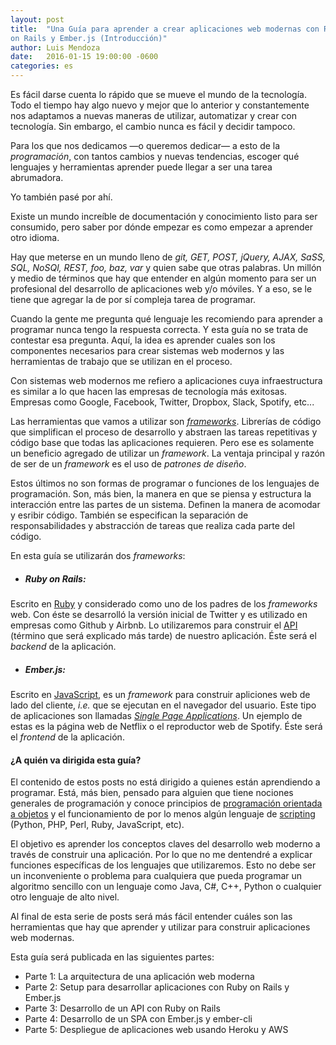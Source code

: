```yaml
---
layout: post
title:  "Una Guía para aprender a crear aplicaciones web modernas con Ruby
on Rails y Ember.js (Introducción)"
author: Luis Mendoza
date:   2016-01-15 19:00:00 -0600
categories: es
---
```


Es fácil darse cuenta lo rápido que se mueve el mundo de la tecnología. Todo el tiempo hay algo nuevo y mejor que lo anterior y constantemente nos adaptamos a nuevas maneras de utilizar, automatizar y crear con tecnología. Sin embargo, el cambio nunca es fácil y decidir tampoco.

Para los que nos dedicamos —o queremos dedicar— a esto de la <i>programación</i>, con tantos cambios y nuevas tendencias, escoger qué lenguajes y herramientas aprender puede llegar a ser una tarea abrumadora.

Yo también pasé por ahí.

Existe un mundo increíble de documentación y conocimiento listo para ser consumido, pero saber por dónde empezar es como empezar a aprender otro idioma.

Hay que meterse en un mundo lleno de *git, GET, POST, jQuery, AJAX, SaSS, SQL, NoSQl, REST, foo, baz, var* y quien sabe que otras palabras. Un millón y medio de términos que hay que entender en algún momento para ser un profesional del desarrollo de aplicaciones web y/o móviles. Y a eso, se le tiene que agregar la de por sí compleja tarea de programar.

Cuando la gente me pregunta qué lenguaje les recomiendo para aprender a programar nunca tengo la respuesta correcta. Y esta guía no se trata de contestar esa pregunta. Aquí, la idea es aprender cuales son los componentes necesarios para crear sistemas web modernos y las herramientas de trabajo que se utilizan en el proceso.

Con sistemas web modernos me refiero a aplicaciones cuya infraestructura es similar a lo que hacen las empresas de tecnología más exitosas. Empresas como Google, Facebook, Twitter, Dropbox, Slack, Spotify, etc...

Las herramientas que vamos a utilizar son <a href="https://es.wikipedia.org/wiki/Ruby_on_Rails"><i>frameworks</i></a>. Librerías de código que simplifican el proceso de desarrollo y abstraen las tareas repetitivas y código base que todas las aplicaciones requieren. Pero ese es solamente un beneficio agregado de utilizar un <i>framework</i>. La ventaja principal y razón de ser de un <i>framework</i> es el uso de <i>patrones de diseño</i>.

Estos últimos no son formas de programar o funciones de los lenguajes de programación. Son, más bien, la manera en que se piensa y estructura la interacción entre las partes de un sistema. Definen la manera de acomodar y esribir código. También se especifican la separación de responsabilidades y abstracción de tareas que realiza cada parte del código.

En esta guía se utilizarán dos <i>frameworks</i>:

* ##### Ruby on Rails:
Escrito en [Ruby](https://es.wikipedia.org/wiki/Ruby) y considerado como uno de los padres de los <i>frameworks</i> web. Con éste se desarrolló la versión inicial de Twitter y es utilizado en empresas como Github y Airbnb. Lo utilizaremos para construir el [API](https://en.wikipedia.org/wiki/Application_programming_interface) (término que será explicado más tarde) de nuestro aplicación. Éste será el <i>backend</i> de la aplicación.

* ##### Ember.js:
Escrito en [JavaScript](https://es.wikipedia.org/wiki/JavaScript), es un <i>framework</i> para construir apliciones web de lado del cliente, <i>i.e.</i> que se ejecutan en el navegador del usuario. Este tipo de aplicaciones son llamadas <a href="https://es.wikipedia.org/wiki/Single-page_application"><i>Single Page Applications</i></a>. Un ejemplo de estas es la página web de Netflix o el reproductor web de Spotify. Éste será el <i>frontend</i> de la aplicación.

#### ¿A quién va dirigida esta guía?

El contenido de estos posts no está dirigido a quienes están aprendiendo a programar. Está, más bien, pensado para alguien que tiene nociones generales de programación y conoce principios de [programación orientada a objetos](https://es.wikipedia.org/wiki/Programaci%C3%B3n_orientada_a_objetos) y el funcionamiento de por lo menos algún lenguaje de [scripting](https://en.wikipedia.org/wiki/Scripting_language) (Python, PHP, Perl, Ruby, JavaScript, etc).

El objetivo es aprender los conceptos claves del desarrollo web moderno a través de construir una aplicación. Por lo que no me dentendré a explicar funciones específicas de los lenguajes que utilizaremos. Esto no debe ser un inconveniente o problema para cualquiera que pueda programar un algoritmo sencillo con un lenguaje como Java, C#, C++, Python o cualquier otro lenguaje de alto nivel.

Al final de esta serie de posts será más fácil entender cuáles son las herramientas que hay que aprender y utilizar para construir aplicaciones web modernas.

Esta guía será publicada en las siguientes partes:

* Parte 1: La arquitectura de una aplicación web moderna
* Parte 2: Setup para desarrollar aplicaciones con Ruby on Rails y Ember.js
* Parte 3: Desarrollo de un API con Ruby on Rails
* Parte 4: Desarrollo de un SPA con Ember.js y ember-cli
* Parte 5: Despliegue de aplicaciones web usando Heroku y AWS
